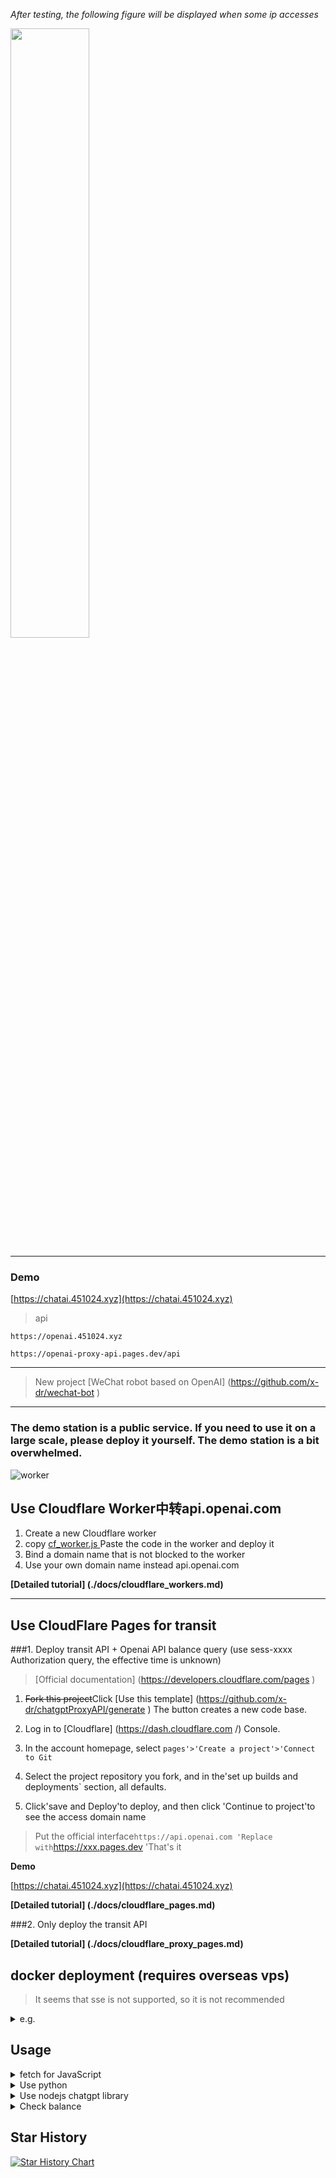 *After testing, the following figure will be displayed when some ip accesses*

<img src="https://image.3001.net/images/20231116/1700131811_6555f3e30a1efc2db761f.png" height="50%" width="50%" /></a>


---
### Demo

[https://chatai.451024.xyz](https://chatai.451024.xyz)

> api

```url
https://openai.451024.xyz
```


```url
https://openai-proxy-api.pages.dev/api
```
***

> New project [WeChat robot based on OpenAI] (https://github.com/x-dr/wechat-bot )

***

### The demo station is a public service. If you need to use it on a large scale, please deploy it yourself. The demo station is a bit overwhelmed.

![worker](./docs/img/worker.png)


## Use Cloudflare Worker中转api.openai.com

1. Create a new Cloudflare worker
2. copy [cf_worker.js ](https://cdn.jsdelivr.net/gh/x-dr/chatgptProxyAPI@main/cf_worker.js ) Paste the code in the worker and deploy it
3. Bind a domain name that is not blocked to the worker
4. Use your own domain name instead api.openai.com


**[Detailed tutorial] (./docs/cloudflare_workers.md)**



***



## Use CloudFlare Pages for transit

###1. Deploy transit API + Openai API balance query (use sess-xxxx Authorization query, the effective time is unknown)

> [Official documentation] (https://developers.cloudflare.com/pages )

1. ~~Fork this project~~Click [Use this template] (https://github.com/x-dr/chatgptProxyAPI/generate ) The button creates a new code base.
2. Log in to [Cloudflare] (https://dash.cloudflare.com /) Console.
3. In the account homepage, select `pages'>'Create a project'>'Connect to Git`
4. Select the project repository you fork, and in the'set up builds and deployments` section, all defaults.


5. Click'save and Deploy'to deploy, and then click 'Continue to project'to see the access domain name


> Put the official interface`https://api.openai.com 'Replace with`https://xxx.pages.dev 'That's it

**Demo**

[https://chatai.451024.xyz](https://chatai.451024.xyz)

**[Detailed tutorial] (./docs/cloudflare_pages.md)**


###2. Only deploy the transit API


**[Detailed tutorial] (./docs/cloudflare_proxy_pages.md)**




## docker deployment (requires overseas vps) 

> It seems that sse is not supported, so it is not recommended

<details>

<summary>e.g.</summary>

```bash
docker run -itd --name openaiproxy \
            -p 3000:3000 \
            --restart=always \
           gindex/openaiproxy:latest
```

#### Use

*api : http://vpsip:3000/proxy/v1/chat/completions*

```bash
curl --location 'http://vpsip:3000/proxy/v1/chat/completions' \
--header 'Authorization: Bearer sk-xxxxxxxxxxxxxxx' \
--header 'Content-Type: application/json' \
--data '{
   "model": "gpt-3.5-turbo",
  "messages": [{"role": "user", "content": "Hello!"}]
 }'

```

</details>



## Usage


<details>

<summary>fetch for JavaScript</summary>

```javascript
const requestOptions = {
    method: 'POST',
    headers: {
        "Authorization": "Bearer sk-xxxxxxxxxxxx",
        "Content-Type": "application/json"
    },
    body: JSON.stringify({
        "model": "gpt-3.5-turbo",
        "messages": [
            {
                "role": "user",
                "content": "hello word"
            }
        ]
    })
};

fetch("https://openai.1rmb.tk/v1/chat/completions", requestOptions)
    .then(response => response.text())
    .then(result => console.log(result))
    .catch(error => console.log('error', error));
  
```

</details>



<details>

<summary> Use python </summary>

```python
import requests

url = "https://openai.1rmb.tk/v1/chat/completions"
api_key = 'sk-xxxxxxxxxxxxxxxxxxxx'

headers = {
  'Authorization': f'Bearer {api_key}',
  'Content-Type': 'application/json'
}

payload = {
  "model": "gpt-3.5-turbo",
  "messages": [
    {
      "role": "user",
      "content": "hello word"
    }
  ]
}

try:
    response = requests.post(url, headers=headers, json=payload)
    response.raise_for_status() # Throws an exception if the response code is not 200
    data = response.json()
    print(data)
except requests.exceptions.RequestException as e:
    print(f"Request error: {e}")
except json.JSONDecodeError as e:
    print(f"invalid JSON response: {e}")
```

</details>



<details>
<summary> Use nodejs chatgpt library </summary>

[transitive-bullshit/chatgpt-api](https://github.com/transitive-bullshit/chatgpt-api)

```javascript
import { ChatGPTAPI } from 'chatgpt'

async function example() {
  const api = new ChatGPTAPI({
    apiKey: "sk-xxxxxxxxxxxxxx",
  // proxy+/v1
    apiBaseUrl:"https://openai.1rmb.tk/v1"


  })

  const res = await api.sendMessage('Hello World!')
  console.log(res.text)
}

example()

```

</details>



<details>

<summary>Check balance </summary>

```javascript
    const headers = {
      'content-type': 'application/json',
      'Authorization': `Bearer sk-xxxxxxxxxxxxxxxxx`
    }
    // Check whether to subscribe
    const subscription = await fetch("https://openai.1rmb.tk/v1/dashboard/billing/subscription", {
      method: 'get',
      headers: headers
    })
    if (!subscription.ok) {
      const data = await subscription.json()
      // console.log(data);
      return data
      // throw new Error('API request failed')
    } else {
      const subscriptionData = await subscription.json()
      const endDate = subscriptionData.access_until
      const startDate = new Date(endDate - 90 * 24 * 60 * 60);
      console.log(formatDate(endDate, "YYYY-MM-DD"));
      console.log(formatDate(startDate, "YYYY-MM-DD"));
      const response = await fetch(`https://openai.1rmb.tk/v1/dashboard/billing/usage?start_date=${formatDate(startDate, "YYYY-MM-DD")}&end_date=${formatDate(endDate, "YYYY-MM-DD")}`, {
        method: 'get',
        headers: headers
      })
      
      const usageData = await response.json();
      // Account type
      const plan = subscriptionData.plan.id
      console.log(usageData);
      }

```

</details>

## Star History

[![Star History Chart](https://api.star-history.com/svg?repos=x-dr/chatgptProxyAPI&type=Date)](https://star-history.com/#x-dr/chatgptProxyAPI&Date)
